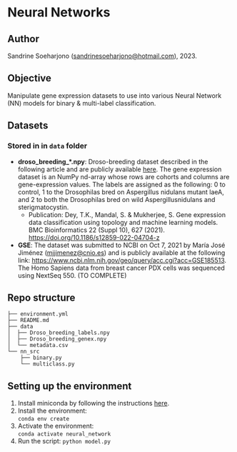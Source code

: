 # Neural Networks

## Author
Sandrine Soeharjono (sandrinesoeharjono@hotmail.com), 2023.

## Objective
Manipulate gene expression datasets to use into various Neural Network (NN) models for binary & multi-label classification.

## Datasets 
### Stored in in `data` folder
- **droso_breeding_*.npy**: Droso-breeding dataset described in the following article and are publicly available [here](https://github.com/soham0209/Gene-Expression). The gene expression dataset is an NumPy nd-array whose rows are cohorts and columns are gene-expression values. The labels are assigned as the following: 0 to control, 1 to the Drosophilas bred on Aspergillus nidulans mutant laeA, and 2 to both the Drosophilas bred on wild Aspergillusnidulans and sterigmatocystin.
  - Publication: Dey, T.K., Mandal, S. & Mukherjee, S. Gene expression data classification using topology and machine learning models. BMC Bioinformatics 22 (Suppl 10), 627 (2021). https://doi.org/10.1186/s12859-022-04704-z
- **GSE**: The dataset was submitted to NCBI on Oct 7, 2021 by María José Jiménez (mjjimenez@cnio.es) and is publicly available at the following link: https://www.ncbi.nlm.nih.gov/geo/query/acc.cgi?acc=GSE185513. The Homo Sapiens data from breast cancer PDX cells was sequenced using NextSeq 550. (TO COMPLETE)

## Repo structure
```
├── environment.yml   
├── README.md   
├── data   
│  ├── Droso_breeding_labels.npy   
│  ├── Droso_breeding_genex.npy   
│  └── metadata.csv   
└── nn_src   
    ├── binary.py   
    └── multiclass.py   
```

## Setting up the environment
  1. Install miniconda by following the instructions [here](https://python-poetry.org/docs/#installation).
  2. Install the environment:  
    `conda env create` 
  3. Activate the environment:  
    `conda activate neural_network` 
  4. Run the script:
    `python model.py`